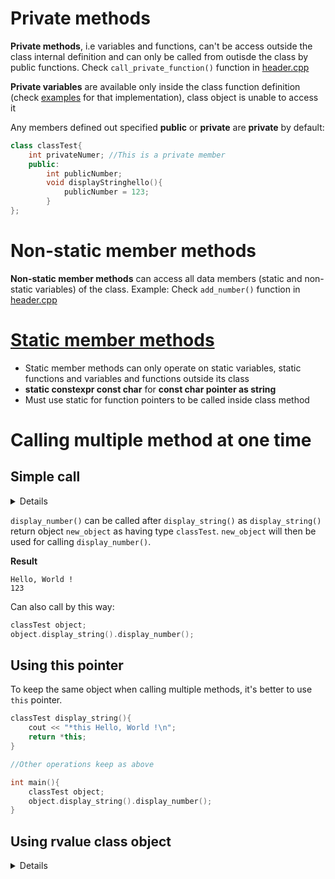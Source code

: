 # Private methods

**Private methods**, i.e variables and functions, can't be access outside the class internal definition and can only be called from outisde the class by public functions. Check ``call_private_function()`` function in [header.cpp](Example/header.cpp)

**Private variables** are available only inside the class function definition (check [examples](https://github.com/TranPhucVinh/Cplusplus/tree/master/Introduction/OOP/Example) for that implementation), class object is unable to access it

Any members defined out specified **public** or **private** are **private** by default:
```cpp
class classTest{
    int privateNumer; //This is a private member
	public:
		int publicNumber;
		void displayStringhello(){
            publicNumber = 123;
		}
};
```

# Non-static member methods

**Non-static member methods** can access all data members (static and non-static variables) of the class. Example: Check ``add_number()`` function in [header.cpp](Example/header.cpp)
# [Static member methods](static.md#static-member-methods)
* Static member methods can only operate on static variables, static functions and variables and functions outside its class
* **static constexpr const char** for **const char pointer as string**
* Must use static for function pointers to be called inside class method
# Calling multiple method at one time

## Simple call

<details>
	
```cpp
#include <iostream>

using namespace std;
class classTest{
	public:
		classTest display_string(){
            classTest new_object;
			cout << "Hello, World !\n";
            return new_object;
		}
        void display_number(){
			cout << 123;
		}
};

int main(){
	classTest object;
    object
        .display_string()
        .display_number()
    ;
}
```
</details>

``display_number()`` can be called after ``display_string()`` as ``display_string()`` return object ``new_object`` as having type ``classTest``. ``new_object`` will then be used for calling ``display_number()``.

**Result**

```
Hello, World !
123
```

Can also call by this way:

```cpp
classTest object;
object.display_string().display_number();
```

## Using this pointer

To keep the same object when calling multiple methods, it's better to use ``this`` pointer.

```cpp
classTest display_string(){
    cout << "*this Hello, World !\n";
    return *this;
}

//Other operations keep as above

int main(){
	classTest object;
    object.display_string().display_number();
}
```
## Using rvalue class object
<details>
```cpp
#include <iostream>
#include <typeinfo>

using namespace std;
template <typename class_type>
void call_object_method(class_type&& object){
    object
        .display_string()
        .display_number()
    ;
}

class classTest{
	public:
		classTest& display_string(){
			cout << "Hello World \n";
            return *this;
		}
        void display_number(){
			cout << 123;
		}
};

int main(){
	classTest&& rval_object = classTest();
    call_object_method<classTest&&>(move(rval_object));
}
```
</details>
